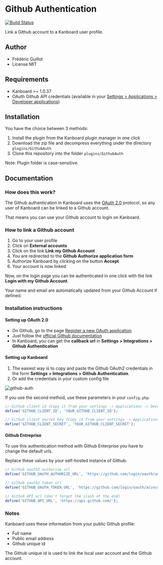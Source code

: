 Github Authentication
=====================

[![Build Status](https://travis-ci.org/kanboard/plugin-github-auth.svg?branch=master)](https://travis-ci.org/kanboard/plugin-github-auth)

Link a Github account to a Kanboard user profile.

Author
------

- Frédéric Guillot
- License MIT

Requirements
------------

- Kanboard >= 1.0.37
- OAuth Github API credentials (available in your [Settings > Applications > Developer applications](https://github.com/settings/applications))

Installation
------------

You have the choice between 3 methods:

1. Install the plugin from the Kanboard plugin manager in one click
2. Download the zip file and decompress everything under the directory `plugins/GithubAuth`
3. Clone this repository into the folder `plugins/GithubAuth`

Note: Plugin folder is case-sensitive.

Documentation
-------------

### How does this work?

The Github authentication in Kanboard uses the [OAuth 2.0](http://oauth.net/2/) protocol, so any user of Kanboard can be linked to a Github account.

That means you can use your Github account to login on Kanboard.

### How to link a Github account

1. Go to your user profile
2. Click on **External accounts**
3. Click on the link **Link my Github Account**
4. You are redirected to the **Github Authorize application form**
5. Authorize Kanboard by clicking on the button **Accept**
6. Your account is now linked

Now, on the login page you can be authenticated in one click with the link **Login with my Github Account**.

Your name and email are automatically updated from your Github Account if defined.

### Installation instructions

#### Setting up OAuth 2.0

- On Github, go to the page [Register a new OAuth application](https://github.com/settings/applications/new)
- Just follow the [official Github documentation](https://developer.github.com/guides/basics-of-authentication/#registering-your-app)
- In Kanboard, you can get the **callback url** in **Settings > Integrations > Github Authentication**

#### Setting up Kanboard

1. The easiest way is to copy and paste the Github OAuth2 credentials in the form **Settings > Integrations > Github Authentication**.
2. Or add the credentials in your custom config file

![github-auth](https://cloud.githubusercontent.com/assets/323546/12696019/a42a31a2-c72c-11e5-9181-ed146ed0b74c.png)

If you use the second method, use these parameters in your `config.php`:

```php
// Github client id (Copy it from your settings -> Applications -> Developer applications)
define('GITHUB_CLIENT_ID', 'YOUR_GITHUB_CLIENT_ID');

// Github client secret key (Copy it from your settings -> Applications -> Developer applications)
define('GITHUB_CLIENT_SECRET', 'YOUR_GITHUB_CLIENT_SECRET');
```

#### Github Entreprise

To use this authentication method with Github Enterprise you have to change the default urls.

Replace these values by your self-hosted instance of Github:

```php
// Github oauth2 authorize url
define('GITHUB_OAUTH_AUTHORIZE_URL', 'https://github.com/login/oauth/authorize');

// Github oauth2 token url
define('GITHUB_OAUTH_TOKEN_URL', 'https://github.com/login/oauth/access_token');

// Github API url (don't forget the slash at the end)
define('GITHUB_API_URL', 'https://api.github.com/');
```

### Notes

Kanboard uses these information from your public Github profile:

- Full name
- Public email address
- Github unique id

The Github unique id is used to link the local user account and the Github account.
